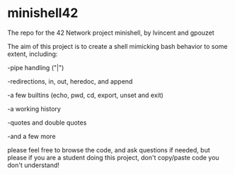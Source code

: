 # minishell42
The repo for the 42 Network project minishell, by lvincent and gpouzet

The aim of this project is to create a shell mimicking bash behavior to some extent, including:

-pipe handling ("|")

-redirections, in, out, heredoc, and append

-a few builtins (echo, pwd, cd, export, unset and exit)

-a working history

-quotes and double quotes

-and a few more

please feel free to browse the code, and ask questions if needed,
but please if you are a student doing this project, don't copy/paste code you don't understand!

